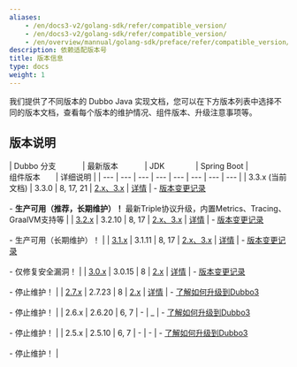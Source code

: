 ```yaml
---
aliases:
    - /en/docs3-v2/golang-sdk/refer/compatible_version/
    - /en/docs3-v2/golang-sdk/refer/compatible_version/
    - /en/overview/mannual/golang-sdk/preface/refer/compatible_version/
description: 依赖适配版本号
title: 版本信息
type: docs
weight: 1
---
```

我们提供了不同版本的 Dubbo Java 实现文档，您可以在下方版本列表中选择不同的版本文档，查看每个版本的维护情况、组件版本、升级注意事项等。

## 版本说明

| <span style="display:inline-block;min-width:120px">Dubbo 分支</span> | <span style="display:inline-block;min-width:100px">最新版本</span> | <span style="display:inline-block;min-width:80px">JDK</span> | Spring Boot | <span style="display:inline-block;min-width:80px">组件版本</span> | 详细说明 |
| --- | --- | --- | --- | --- | --- | --- | --- |
| 3.3.x (当前文档) | 3.3.0 | 8, 17, 21 | [2.x、3.x](/en/overview/mannual/java-sdk/reference-manual/config/spring/spring-boot/#dubbo-spring-boot-starter) | [详情](https://github.com/apache/dubbo/blob/dubbo-3.3.0/dubbo-dependencies-bom/pom.xml#L91) | - [版本变更记录](/en/overview/mannual/java-sdk/reference-manual/upgrades-and-compatibility/version/3.2-to-3.3-compatibility-guide/) <br/><br/>  - **生产可用（推荐，长期维护）！** 最新Triple协议升级，内置Metrics、Tracing、GraalVM支持等 |
| [3.2.x](https://dubbo-202409.staged.apache.org/zh-cn/overview/mannual/java-sdk/) | 3.2.10 | 8, 17 | [2.x、3.x](/en/overview/mannual/java-sdk/reference-manual/config/spring/spring-boot/#dubbo-spring-boot-starter) | [详情](https://github.com/apache/dubbo/blob/dubbo-3.2.10/dubbo-dependencies-bom/pom.xml#L91) | - [版本变更记录](/en/overview/mannual/java-sdk/reference-manual/upgrades-and-compatibility/version/3.1-to-3.2-compatibility-guide/) <br/><br/>  - 生产可用（长期维护）！ |
| [3.1.x](https://dubbo-202409.staged.apache.org/zh-cn/overview/mannual/java-sdk/) | 3.1.11 | 8, 17 | [2.x、3.x](/en/overview/mannual/java-sdk/reference-manual/config/spring/spring-boot/#dubbo-spring-boot-starter) | [详情](https://github.com/apache/dubbo/blob/dubbo-3.1.11/dubbo-dependencies-bom/pom.xml#L91) | - [版本变更记录](/en/overview/mannual/java-sdk/reference-manual/upgrades-and-compatibility/version/3.0-to-3.1-compatibility-guide/) <br/><br/>  - 仅修复安全漏洞！ |
| [3.0.x](https://dubbo-202409.staged.apache.org/zh-cn/docs/) | 3.0.15 | 8 | [2.x](/en/overview/mannual/java-sdk/reference-manual/config/spring/spring-boot/#dubbo-spring-boot-starter) | [详情](https://github.com/apache/dubbo/blob/dubbo-3.0.15/dubbo-dependencies-bom/pom.xml#L91) | - [版本变更记录](/en/overview/mannual/java-sdk/reference-manual/upgrades-and-compatibility/version/2.x-to-3.x-compatibility-guide/) <br/><br/>  - 停止维护！  |
| [2.7.x](https://dubbo-202409.staged.apache.org/zh-cn/docsv2.7/) | 2.7.23 | 8 | [2.x](/en/overview/mannual/java-sdk/reference-manual/config/spring/spring-boot/#dubbo-spring-boot-starter) | [详情](https://raw.githubusercontent.com/apache/dubbo/dubbo-2.7.23/dubbo-dependencies-bom/pom.xml) | - [了解如何升级到Dubbo3](/en/overview/mannual/java-sdk/reference-manual/upgrades-and-compatibility/migration/) <br/><br/>  -  停止维护！  |
| 2.6.x | 2.6.20 | 6, 7 | - | _ | - [了解如何升级到Dubbo3](/en/overview/mannual/java-sdk/reference-manual/upgrades-and-compatibility/migration/)  <br/><br/>  -  停止维护！ |
| 2.5.x | 2.5.10 | 6, 7 | - | - | - [了解如何升级到Dubbo3](/en/overview/mannual/java-sdk/reference-manual/upgrades-and-compatibility/migration/)  <br/><br/>  -  停止维护！ |
